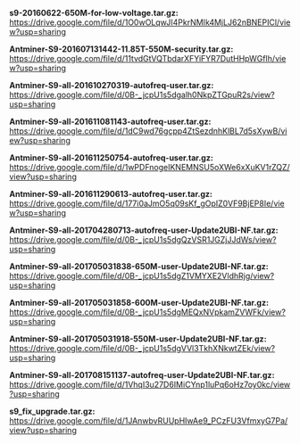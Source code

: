 <b>s9-20160622-650M-for-low-voltage.tar.gz: </b>https://drive.google.com/file/d/1O0wOLqwJI4PkrNMIk4MjLJ62nBNEPICl/view?usp=sharing

<b>Antminer-S9-201607131442-11.85T-550M-security.tar.gz: </b>https://drive.google.com/file/d/11tvdGtVQTbdarXFYiFYR7DutHHpWGfIh/view?usp=sharing

<b>Antminer-S9-all-201610270319-autofreq-user.tar.gz: </b>https://drive.google.com/file/d/0B-_jcpU1s5dgalh0NkpZTGpuR2s/view?usp=sharing

<b>Antminer-S9-all-201611081143-autofreq-user.tar.gz: </b>https://drive.google.com/file/d/1dC9wd76gcpp4ZtSezdnhKlBL7d5sXywB/view?usp=sharing

<b>Antminer-S9-all-201611250754-autofreq-user.tar.gz: </b>https://drive.google.com/file/d/1wPDFnogeIKNEMNSU5oXWe6xXuKV1rZQZ/view?usp=sharing

<b>Antminer-S9-all-201611290613-autofreq-user.tar.gz: </b>https://drive.google.com/file/d/177i0aJmO5q09sKf_gOpIZ0VF9BjEP8Ie/view?usp=sharing

<b>Antminer-S9-all-201704280713-autofreq-user-Update2UBI-NF.tar.gz:</b> https://drive.google.com/file/d/0B-_jcpU1s5dgQzVSR1JGZjJJdWs/view?usp=sharing

<b>Antminer-S9-all-201705031838-650M-user-Update2UBI-NF.tar.gz:</b> https://drive.google.com/file/d/0B-_jcpU1s5dgZ1VMYXE2VldhRjg/view?usp=sharing

<b>Antminer-S9-all-201705031858-600M-user-Update2UBI-NF.tar.gz:</b> https://drive.google.com/file/d/0B-_jcpU1s5dgMEQxNVpkamZVWFk/view?usp=sharing

<b>Antminer-S9-all-201705031918-550M-user-Update2UBI-NF.tar.gz:</b> https://drive.google.com/file/d/0B-_jcpU1s5dgVVl3TkhXNkwtZEk/view?usp=sharing

<b>Antminer-S9-all-201708151137-autofreq-user-Update2UBI-NF.tar.gz: </b>https://drive.google.com/file/d/1VhqI3u27D6IMiCYnp1luPq6oHz7oy0kc/view?usp=sharing

<b>s9_fix_upgrade.tar.gz: </b>https://drive.google.com/file/d/1JAnwbvRUUpHIwAe9_PCzFU3VfmxyG7Pa/view?usp=sharing
